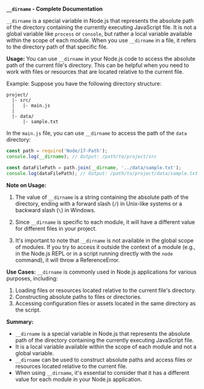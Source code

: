 **`__dirname` - Complete Documentation**

`__dirname` is a special variable in Node.js that represents the absolute path of the directory containing the currently executing JavaScript file. It is not a global variable like `process` or `console`, but rather a local variable available within the scope of each module. When you use `__dirname` in a file, it refers to the directory path of that specific file.

**Usage:**
You can use `__dirname` in your Node.js code to access the absolute path of the current file's directory. This can be helpful when you need to work with files or resources that are located relative to the current file.

Example:
Suppose you have the following directory structure:
```
project/
  |- src/
  |   |- main.js
  |
  |- data/
      |- sample.txt
```

In the `main.js` file, you can use `__dirname` to access the path of the `data` directory:

```javascript
const path = require('Node/17-Path');
console.log(__dirname); // Output: /path/to/project/src

const dataFilePath = path.join(__dirname, '../data/sample.txt');
console.log(dataFilePath); // Output: /path/to/project/data/sample.txt
```

**Note on Usage:**
1. The value of `__dirname` is a string containing the absolute path of the directory, ending with a forward slash (`/`) in Unix-like systems or a backward slash (`\`) in Windows.

2. Since `__dirname` is specific to each module, it will have a different value for different files in your project.

3. It's important to note that `__dirname` is not available in the global scope of modules. If you try to access it outside the context of a module (e.g., in the Node.js REPL or in a script running directly with the `node` command), it will throw a ReferenceError.

**Use Cases:**
`__dirname` is commonly used in Node.js applications for various purposes, including:

1. Loading files or resources located relative to the current file's directory.
2. Constructing absolute paths to files or directories.
3. Accessing configuration files or assets located in the same directory as the script.

**Summary:**
- `__dirname` is a special variable in Node.js that represents the absolute path of the directory containing the currently executing JavaScript file.
- It is a local variable available within the scope of each module and not a global variable.
- `__dirname` can be used to construct absolute paths and access files or resources located relative to the current file.
- When using `__dirname`, it's essential to consider that it has a different value for each module in your Node.js application.
